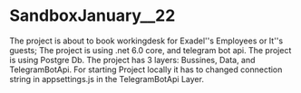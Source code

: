 # SandboxJanuary__22
The project is about to book workingdesk for Exadel''s Employees or It''s guests;
The project is using .net 6.0 core, and telegram bot api.
The project is using Postgre Db.
The project has 3 layers: Bussines, Data, and TelegramBotApi.
For starting Project locally it has to changed connection string in appsettings.js in the TelegramBotApi Layer.